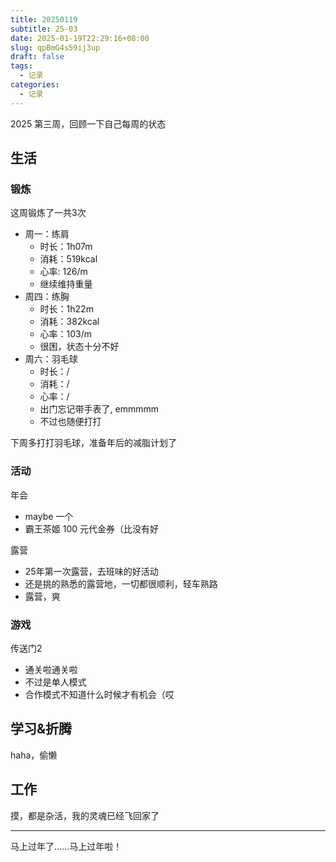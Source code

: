```yaml
---
title: 20250119
subtitle: 25-03
date: 2025-01-19T22:29:16+08:00
slug: qpBmG4s59ij3up
draft: false
tags:
  - 记录
categories:
  - 记录
---
```


2025 第三周，回顾一下自己每周的状态

## 生活

### 锻炼

这周锻炼了一共3次

* 周一：练肩
  * 时长：1h07m
  * 消耗：519kcal
  * 心率: 126/m 
  * 继续维持重量
* 周四：练胸
  * 时长：1h22m
  * 消耗：382kcal
  * 心率：103/m
  * 很困，状态十分不好
* 周六：羽毛球
  * 时长：/
  * 消耗：/
  * 心率：/
  * 出门忘记带手表了, emmmmm
  * 不过也随便打打


下周多打打羽毛球，准备年后的减脂计划了

### 活动

年会
* maybe 一个
* 霸王茶姬 100 元代金券（比没有好

露营
* 25年第一次露营，去班味的好活动
* 还是挑的熟悉的露营地，一切都很顺利，轻车熟路
* 露营，爽

### 游戏
传送门2
* 通关啦通关啦
* 不过是单人模式
* 合作模式不知道什么时候才有机会（哎

## 学习&折腾

haha，偷懒

## 工作

摸，都是杂活，我的灵魂已经飞回家了

---

马上过年了……马上过年啦！
